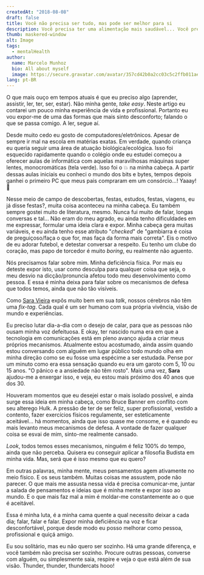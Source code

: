 ```yaml
---
createdAt: "2018-08-08"
draft: false
title: Você não precisa ser tudo, mas pode ser melhor para si
description: Você precisa ter uma alimentação mais saudável... Você precisa praticar exercícios... Você precisa aprender sempre mais... Precisa... Ser você.
thumb: maskered-window
alt: Image
tags:
  - mentalHealth
author:
  name: Marcelo Munhoz
  bio: All about myself
  image: https://secure.gravatar.com/avatar/357cd42b0a2cc03c5c2ffb011aec5e8f?s=180
lang: pt-BR
---
```


O que mais ouço em tempos atuais é que eu preciso algo (aprender, assistir, ler, ter, ser, estar). Não minha gente, _take easy_. Neste artigo eu contarei um pouco minha experiência de vida e profissional. Portanto eu vou expor-me de uma das formas que mais sinto desconforto; falando o que se passa comigo. A ler, segue aí.

Desde muito cedo eu gosto de computadores/eletrônicos. Apesar de sempre ir mal na escola em matérias exatas. Em verdade, quando criança eu queria seguir uma área de atuação biológica/ecológica. Isso foi esquecido rapidamente quando o colégio onde eu estudei começou a oferecer aulas de informática com aquelas maravilhosas máquinas super lentes, monocromáticas (tela verde). Isso foi o :boom: na minha cabeça. A partir dessas aulas iniciais eu conheci o mundo dos bits e bytes, tempos depois ganhei o primeiro PC que meus pais compraram em um consórcio...! Yaaay! :clap:

Nesse meio de campo de descobertas, festas, estudos, festas, viagens, eu já disse festas?, muita coisa aconteceu na minha cabeça. Eu também sempre gostei muito de literatura, mesmo. Nunca fui muito de falar, longas conversas e tal... Não eram do meu agrado, eu ainda tenho dificuldades em me expressar, formular uma ideia clara e expor. Minha cabeça gera muitas variáveis, e eu ainda tenho esse atributo "_checked_" de "gambiarra é coisa de preguiçoso/faça o que for, mas faça da forma mais correta". Eis o motivo de eu adorar futebol, e detestar conversar a respeito. Eu tenho um clube do coração, mas papo de torcedor é muito _boring_, eu realmente não aguento.

Nós precisamos falar sobre mim. Minha deficiência física. Por mais eu deteste expor isto, usar como desculpa para qualquer coisa que seja, o meu desvio na dicção/pronuncia afetou todo meu desenvolvimento como pessoa. E essa é minha deixa para falar sobre os mecanismos de defesa que todos temos, ainda que não tão visíveis.

Como [Sara Vieira](https://twitter.com/NikkitaFTW "NikkitaFTW") expôs muito bem em sua _talk_, nossos cérebros não têm uma _fix-tag_. Cada qual é um ser humano com sua própria vivência, visão de mundo e experiências.

<video-player src="https://www.youtube.com/watch?v=bovBQtB_PDo"/>

Eu preciso lutar dia-a-dia com o desejo de calar, para que as pessoas não ousam minha voz defeituosa. E okay, ter nascido numa era em que a tecnologia em comunicações está em pleno avanço ajuda a criar meus próprios mecanismos. Atualmente estou acostumado, ainda assim quando estou conversando com alguém em lugar público todo mundo olha em minha direção como se eu fosse uma espécime a ser estudada. Pense por um minuto como era essa sensação quando eu era um garoto com 5, 10 ou 15 anos. "O pânico e a ansiedade não têm rosto". Mais uma vez, **Sara** ajudou-me a enxergar isso, e veja, eu estou mais próximo dos 40 anos que dos 30.

Houveram momentos que eu desejei estar o mais isolado possível, e ainda surge essa ideia em minha cabeça, como Bruce Banner em conflito com seu alterego Hulk. A pressão de ter de ser feliz, super profissional, vestido a contento, fazer exercícios físicos regulamente, ser esteticamente aceitável... há momentos, ainda que isso quase me consome, e é quando eu mais levanto meus mecanismos de defesa. A vontade de fazer qualquer coisa se esvai de mim, sinto-me realmente cansado.

_Look_, todos temos esses mecanismos, ninguém é feliz 100% do tempo, ainda que não perceba. Quisera eu conseguir aplicar a filosofia Budista em minha vida. Mas, será que é isso mesmo que eu quero?

Em outras palavras, minha mente, meus pensamentos agem ativamente no meio físico. E os seus também. Muitas coisas me assustem, pode não parecer. O que mais me assusta nessa vida é precisa comunicar-me, juntar a salada de pensamentos e ideias que é minha mente e expor isso ao mundo. E o que mais faz mal a mim é moldar-me constantemente ao o que é aceitável.

Essa é minha luta, é a minha cama quente a qual necessito deixar a cada dia; falar, falar e falar. Expor minha deficiência na voz e ficar desconfortável, porque desde modo eu posso melhorar como pessoa, profissional e quiçá amigo.

Eu sou solitário, mas eu não quero ser sozinho. Há uma grande diferença, e você também não precisa ser sozinho. Procure outras pessoas, converse com alguém, ou simplesmente saia, respire e veja o que está além de sua visão. Thunder, thunder, thundercats hooo!
